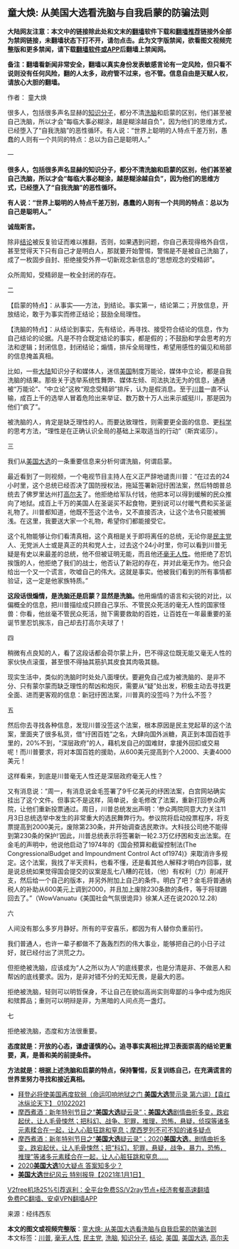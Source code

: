  <h2>童大焕: 从美国大选看洗脑与自我启蒙的防骗法则</h2> <p class="notice"><b>大陆网友注意：本文中的链接除此处和文末的<a href="https://github.com/bannedbook/fanqiang" >翻墙</a>软件下载和<a href="https://github.com/killgcd/justmysocks/blob/master/README.md">翻墙推荐</a>链接外全部为禁网链接，未翻墙状态下打不开，请勿点击。此为文字版禁闻，欲看图文视频完整版和更多禁闻，请下载<a href="https://github.com/bannedbook/fanqiang">翻墙软件或APP</a>后翻墙上禁闻网。</p><p>备注：翻墙看新闻非常安全，翻墙以真实身份发表敏感言论有一定风险，但只看不说则没有任何风险，翻的人太多，政府管不过来，也不管。信息自由是天赋人权，请放心大胆的翻墙。</b></p>  <div class="entry"> <p>作者： 童大焕</p> <p id="summary">很多人，包括很多声名显赫的<a href="https://www.bannedbook.org/bnews/tag/%e7%9f%a5%e8%af%86%e5%88%86%e5%ad%90/" class="st_tag internal_tag" rel="tag" title="标签 知识分子 下的日志">知识分子</a>，都分不清<a href="https://www.bannedbook.org/bnews/tag/%e6%b4%97%e8%84%91/" class="st_tag internal_tag" rel="tag" title="标签 洗脑 下的日志">洗脑</a>和启蒙的区别，他们甚至被自己洗脑，所以才会“每临大事必糊涂，越是糊涂越自负”，因为他们的思维方式，已经堕入了“自我洗脑”的恶性循环。有人说：“世界上聪明的人特点千差万别，愚蠢的人则有一个共同的特点：总以为自己是聪明人。”</p> <p>一</p> <p><strong>很多人，包括很多声名显赫的知识分子，都分不清洗脑和启蒙的区别，他们甚至被自己洗脑，所以才会“每临大事必糊涂，越是糊涂越自负”，因为他们的思维方式，已经堕入了“自我洗脑”的恶性循环。</strong></p> <p><strong>有人说：“世界上聪明的人特点千差万别，愚蠢的人则有一个共同的特点：总以为自己是聪明人。”</strong></p> <p><strong>诚哉斯言。</strong></p> <p>除非<a href="https://www.bannedbook.org/bnews/tag/%E7%BB%93%E8%AE%BA/" class="st_tag internal_tag" rel="tag" title="标签 结论 下的日志">结论</a>被反复验证而难以推翻，否则，如果遇到问题，你自己表现得格外自信，甚至觉得天下只有自己才是明白人，那就要开始警惕，警惕是不是被自己洗脑了，成了一枚固步自封、拒绝接受外界一切新观念新信息的“思想观念的受精卵”。</p> <p>众所周知，受精卵是一枚全封闭的存在。</p>  <p>二</p> <p>【启蒙的特点】：从事实——方法，到结论。事实第一，结论第二；开放信息，开放结论，敢于为事实而修正结论；鼓励全局理性。</p> <p>【洗脑的特点】：从结论到事实，先有结论，再寻找、接受符合结论的信息，作为自己结论的论据。凡是不符合既定结论的事实，都是假的；不鼓励和学会思考的方法和逻辑；封闭信息，封闭结论；煽情，排斥全局理性，希望用感性的偏见和局部的信息掩盖真相。</p> <p>比如，一些<span class='wp_keywordlink_affiliate'><a href="https://www.bannedbook.org/" title="大陆" target="_blank">大陆</a></span>知识分子和媒体人，迷信<a href="https://www.bannedbook.org/bnews/tag/%e7%be%8e%e5%9b%bd/" class="st_tag internal_tag" rel="tag" title="标签 美国 下的日志">美国</a>制度万能论，媒体中立论，都是自我洗脑的结果。那些关于选举系统性舞弊、媒体左倾、司法执法无为的信息，通通被“万能论”、“中立论”这枚“观念受精卵”排斥，认为是假消息。至于<a href="https://www.bannedbook.org/bnews/tag/%e5%b7%9d%e6%99%ae/" class="st_tag internal_tag" rel="tag" title="标签 川普 下的日志">川普</a>一直不认输，成百上千的选举人冒着危险出来举证、数万数十万人出来示威挺川，那是因为他们“疯了”。</p> <p>被洗脑的人，肯定是缺乏理性的人。而要达致理性，则需要更全面的信息、更<span class='wp_keywordlink'><a href="https://www.bannedbook.org/forum11/topic309.html" title="禁片：“科学”的棍子" target="_blank">科学</a></span>的思考方法，“理性是在正确认识全局的基础上采取适当的行动”（斯宾诺莎）。</p> <p>三</p> <p>我们从<a href="https://www.bannedbook.org/bnews/tag/%e7%be%8e%e5%9b%bd%e5%a4%a7%e9%80%89/" class="st_tag internal_tag" rel="tag" title="标签 美国大选 下的日志">美国大选</a>的一条重要信息来分析何谓洗脑，何谓启蒙。</p> <p>最近看到了一则视频，一个电视节目主持人在义正严辞地谴责川普：“在过去的24小时里，这个总统已经否决了国防授权法，拖延签署新冠纡困法案，然后特朗普总统去了佛罗里达州打<a href="https://www.bannedbook.org/bnews/tag/%E9%AB%98%E5%B0%94%E5%A4%AB/" class="st_tag internal_tag" rel="tag" title="标签 高尔夫 下的日志">高尔夫</a>了。他拒绝给军队付钱，他把本可以得到缓解的民众推向了地狱。成百上千万的美国人在圣诞买不起食物，更别说可以付暖气费和买圣诞礼物了。川普都知道，他既不签这个法令，又不直接否决，让这个法令只能被搁浅。在这里，我要送大家一个礼物，希望你们都能接受它。</p>  <p>这个礼物能够让你们看清真相，这个真相是关于即将离任的总统，无论你是<a href="https://www.bannedbook.org/bnews/tag/%e6%b0%91%e4%b8%bb%e5%85%9a/" class="st_tag internal_tag" rel="tag" title="标签 民主党 下的日志">民主党</a>人、无党派人士或是真正的共和党人士，过去这个24小时里，你可以看到川普无疑是有史以来最差的总统，他不但被证明无能，而且他还<a href="https://www.bannedbook.org/bnews/tag/%E6%AF%AB%E6%97%A0%E4%BA%BA%E6%80%A7/" class="st_tag internal_tag" rel="tag" title="标签 毫无人性 下的日志">毫无人性</a>。他拒绝了忍饥挨饿的人，他拒绝了我们的战士，他否认了新冠的存在，并对此毫无作为。他只会给出一个又一个谎言，吹嘘自己的伟大。这就是事实。他被我们看到的所有事情都验证，这一定是他家族特质。”</p> <p><strong>这段话很煽情，是洗脑还是启蒙？显然是洗脑。</strong>他用煽情的语言和尖锐的对比，以偏概全的信息，把川普描绘成只顾自己享乐、不管民众死活的毫无人性的国家怪兽：你看，他丝毫不管民众死活，抛下需要救助的百姓，让百姓在一年最重要的圣诞节里忍饥挨冻，自己却去打高尔夫球了！</p> <p>四</p> <p>稍微有点良知的人，看了这段话都会荷尔蒙上升，巴不得这位既无能又毫无人性的家伙快点滚蛋，甚至恨不得抽其筋扒其皮食其肉吸其髓。</p> <p>现实生活中，类似的洗脑时时处处八面埋伏。要避免自己成为被洗脑的、是非不分、只有蒙尔蒙而缺乏理性的帮凶和炮灰，需要从“疑”处出发，积极主动去寻找更全面、进而更客观的信息：新冠纡困法案，川普真的没签吗？为什么不签？</p> <p>五</p> <p>然后你去寻找各种信息，发现川普没签这个法案，根本原因是民主党起草的这个法案，里面夹了很多私货，借“纡困百姓”之名，大肆向国外派糖，真正到本国百姓手里的，20%不到，“深层政府”的人，藉机发自己的国难财，拿援外回扣或交易呢！而川普要求，将对本国百姓的援助，从600美元提高到个人2000、夫妻4000美元！</p> <p>这样看来，到底是川普毫无人性还是深层政府毫无人性？</p>  <p>又有消息说：“周一，有消息说金毛签署了9千亿美元的纾困法案，白宫网站确实挂出了这个文件。但事实不是这样，简单说，金毛修改了法案，重新打回参众两院，让他们重新投票通过。周日，川普总统发出声明：’参众两院同意大力关注11月3日总统选举中发生的非常重大的选民舞弊行为。参议院将启动投票程序，将支票提高到2000美元，废除第230条，并开始调查选民欺诈。大科技公司绝不能得到第230条的保护!’因此，川普总统表示将签署新一轮2.3万亿纾困和支出法案。在金毛的声明中，他说他启动了1974年的《国会预算和截留控制法(The CongressionalBudget and Impoundment Control Act of1974)》来取消许多规定。这个法案，我找了半天资料，也看不懂，还是看其他人解释才明白咋回事，就是说总统如果觉得国会提交的议案是乱七八糟的花钱，（他）有权利（力）削减开支，然后给一个自己的版本，并另外附加上自己的条件。明白了吧？金毛将普通纳税人的补助从600美元上调到2000，并且加上废除230条款的条件，等于将球踢回去了。”（WowVanuatu《美国社会气氛很诡异》徐某人还在说2020.12.28）</p> <p>六</p> <p>人间没有那么多岁月静好。所有的平安喜乐，都因为有人替你负重前行。</p> <p>我们普通人，也许一辈子都做不了轰轰烈烈的伟大事业，能够把自己的小日子过好，就已经付出了洪荒之力。</p> <p>但拒绝被洗脑，应该成为“人之所以为人”的底线要求，也是分清是非、不做恶人和帮凶的底线要求。因为，是非对错不分的无知无畏，是最大的恶。</p> <p>拒绝被洗脑，轻则可以明哲保身，不让自己在貌似高尚实则卑鄙的斗争中成为炮灰和殡葬品；重则可以明辩是非，为黑暗的人间点亮一盏灯。</p> <p>七</p> <p>拒绝被洗脑，态度和方法很重要。</p>  <p><strong>态度就是：开放的心态，谦虚谨慎的心。追寻事实真相比捍卫表面崇高的结论更重要，真，是善和美的前提条件。</strong></p> <p><strong>方法就是：根据上述洗脑和启蒙的特点，保持警惕，反复训练自己，在充满谎言的世界里努力寻找和接近真相。</strong></p> <ul class='op-related-articles' title='相关阅读'> <li><a href='https://www.bannedbook.org/bnews/bannedvideo/20210102/1459458.html' target='_blank'>拜登必将使美国再度软弱（命运叩响地狱之门  <b>美国大选</b>警示录  第六讲）【袁红冰纵论天下】 01022021</a></li> <li><a href='https://www.bannedbook.org/bnews/bannedvideo/20210102/1459347.html' target='_blank'>摩西煮酒：新年特别节目之“<b>美国大选</b>疑云录”；<b>美国大选</b>剧情曲折多变，跌宕起伏，让人毛骨悚然；把科幻、战争、犯罪，推理，恐怖，悬疑，侦探等诸多元素糅合在一起，让人心脏狂跳和窒息；摩西罗列不可不知的诸多疑点</a></li> <li><a href='https://www.bannedbook.org/bnews/bannedvideo/20210102/1459346.html' target='_blank'>摩西煮酒：新年特别节目之“<b>美国大选</b>疑云录”；2020<b>美国大选</b>，剧情曲折多变，跌宕起伏，让人毛骨悚然；把“科幻，犯罪，悬疑，战争，暴力，恐怖，推理”等诸多元素糅合在一起，让人心脏狂跳和窒息……</a></li> <li><a href='https://www.bannedbook.org/bnews/ssgc/20210101/1459274.html' target='_blank'>2020<b>美国大选</b>10大疑点 答案知多少？</a></li> <li><a href='https://www.bannedbook.org/bnews/taiwannews/20210101/1459099.html' target='_blank'><b>美国大选</b>世纪风云 特别报导【2021年1月1日】</a></li> </ul> <p class="texttj"> <a href="https://www.bannedbook.org/forum23/topic22702.html" target="_blank">V2free机场25%引荐返利：全平台免费SS/V2ray节点+经济套餐高速翻墙</a><br/> <a href="https://github.com/bannedbook/fanqiang/wiki/%E7%A6%81%E9%97%BB%E7%BD%91%E5%AE%89%E5%8D%93%E7%BF%BB%E5%A2%99%E6%96%B0%E9%97%BBAPP" target="_blank">免费PC翻墙、安卓VPN翻墙APP</a></p><p> 来源：经纬西东 </p><a name='sharetosocial'></a>       <div><b>本文的图文或视频完整版</b>：<a href='https://www.bannedbook.org/bnews/comments/20210102/1459546.html'>童大焕: 从美国大选看洗脑与自我启蒙的防骗法则</a></div>  </div><!--END ENTRY--> <div class="postfooter"> <div>本文标签：<a href="https://www.bannedbook.org/bnews/tag/%e5%b7%9d%e6%99%ae/" rel="tag">川普</a>, <a href="https://www.bannedbook.org/bnews/tag/%E6%AF%AB%E6%97%A0%E4%BA%BA%E6%80%A7/" rel="tag">毫无人性</a>, <a href="https://www.bannedbook.org/bnews/tag/%e6%b0%91%e4%b8%bb%e5%85%9a/" rel="tag">民主党</a>, <a href="https://www.bannedbook.org/bnews/tag/%e6%b4%97%e8%84%91/" rel="tag">洗脑</a>, <a href="https://www.bannedbook.org/bnews/tag/%e7%9f%a5%e8%af%86%e5%88%86%e5%ad%90/" rel="tag">知识分子</a>, <a href="https://www.bannedbook.org/bnews/tag/%E7%BB%93%E8%AE%BA/" rel="tag">结论</a>, <a href="https://www.bannedbook.org/bnews/tag/%e7%be%8e%e5%9b%bd/" rel="tag">美国</a>, <a href="https://www.bannedbook.org/bnews/tag/%e7%be%8e%e5%9b%bd%e5%a4%a7%e9%80%89/" rel="tag">美国大选</a>, <a href="https://www.bannedbook.org/bnews/tag/%E9%AB%98%E5%B0%94%E5%A4%AB/" rel="tag">高尔夫</a></div>  </div><!--END POSTFOOTER--> 